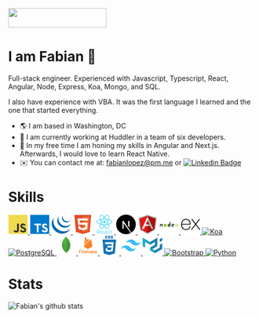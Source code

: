 <div id="header">
  <img src="https://media.giphy.com/media/Qo2dupDib32rkTY4hX/giphy.gif" width="200" height="40"/>
</div>

# I am Fabian 👋

Full-stack engineer. Experienced with Javascript, Typescript, React, Angular, Node, Express, Koa, Mongo, and SQL. 

I also have experience with VBA. It was the first language I learned and the one that started everything.

- :earth_americas: I am based in Washington, DC
- :rocket: I am currently working at Huddler in a team of six developers.
- 🌱 In my free time I am honing my skills in Angular and Next.js. Afterwards, I would love to learn React Native.
- ✉️ You can contact me at: fabianlopez@pm.me or [![Linkedin Badge](https://img.shields.io/badge/LinkedIn-blue?style=for-the-badge&logo=linkedin&logoColor=white)](https://www.linkedin.com/in/fabian-lopez-gonzalez/)

# Skills

<div>
<a href="https://www.javascript.com/" target="_blank" rel="noreferrer">
  <img src="https://github.com/devicons/devicon/blob/master/icons/javascript/javascript-original.svg" title="JavaScript" alt="JavaScript" width="40" height="40"/>
</a>
<a href="https://www.typescriptlang.org/" target="_blank" rel="noreferrer">
  <img src="https://github.com/devicons/devicon/blob/master/icons/typescript/typescript-plain.svg" title="Typescript" alt="Typescript" width="40" height="40"/>
</a>
  <a href="https://jquery.com/" target="_blank" rel="noreferrer">
  <img src="https://github.com/devicons/devicon/blob/master/icons/jquery/jquery-original.svg" title="JQuery" width="40" height="40" alt="JQuery">
  </a>
  <a href="https://html.spec.whatwg.org/multipage/" target="_blank" rel="noreferrer">
  <img src="https://github.com/devicons/devicon/blob/master/icons/html5/html5-original.svg" title="HTML5" alt="HTML" width="40" height="40"/> 
  </a>
<a href="https://reactjs.org/" target="_blank" rel="noreferrer">
  <img src="https://github.com/devicons/devicon/blob/master/icons/react/react-original-wordmark.svg" title="React" alt="React" width="40" height="40"/>
  </a>
  <a href="https://nextjs.org/" target="_blank" rel="noreferrer">
  <img src="https://github.com/devicons/devicon/blob/master/icons/nextjs/nextjs-original.svg" title="NextJS" alt="NextJS" width="40" height="40"/> 
  </a>
    <a href="https://angular.io/" target="_blank" rel="noreferrer">
  <img src="https://github.com/devicons/devicon/blob/master/icons/angularjs/angularjs-original.svg" title="Angular" alt="Angular" width="40" height="40"/>
  </a>
  <a href="https://nodejs.org/en/" target="_blank" rel="noreferrer">
  <img src="https://github.com/devicons/devicon/blob/master/icons/nodejs/nodejs-original-wordmark.svg" title="NodeJS" alt="NodeJS" width="40" height="40"/> 
  </a>
  <a href="https://expressjs.com/" target="_blank" rel="noreferrer">
  <img src="https://github.com/devicons/devicon/blob/master/icons/express/express-original.svg" title="Express" alt="Express" width="40" height="40"/>
  </a>
    <a href="https://koajs.com/" target="_blank" rel="noreferrer">
  <img src="https://www.vectorlogo.zone/logos/koajs/koajs-icon.svg" title="Koa" width="40" height="40" alt="Koa" />
  </a>
  <a href="https://www.postgresql.org/" target="_blank" rel="noreferrer">
  <img src="https://raw.githubusercontent.com/danielcranney/readme-generator/main/public/icons/skills/postgresql-colored.svg" title="Postgresql" width="40" height="40" alt="PostgreSQL" />
  </a>
  <a href="https://www.mongodb.com/" target="_blank" rel="noreferrer">
  <img src="https://github.com/devicons/devicon/blob/master/icons/mongodb/mongodb-original.svg" title="MongoDb" alt="MongoDb" width="40" height="40"/> 
  </a>
  <a href="https://firebase.google.com/" target="_blank" rel="noreferrer">
  <img src="https://github.com/devicons/devicon/blob/master/icons/firebase/firebase-plain-wordmark.svg" title="Firebase" alt="Firebase" width="40" height="40"/> 
  </a>
   <a href="https://www.w3.org/TR/css/" target="_blank" rel="noreferrer">
<img src="https://github.com/devicons/devicon/blob/master/icons/css3/css3-plain-wordmark.svg"  title="CSS3" alt="CSS" width="40" height="40"/>
  </a>
  <a href="https://tailwindcss.com/" target="_blank" rel="noreferrer">
  <img src="https://github.com/devicons/devicon/blob/master/icons/tailwindcss/tailwindcss-plain.svg" title="Tailwind" alt="Tailwind" width="40" height="40"/>
  </a>
<a href="https://mui.com/" target="_blank" rel="noreferrer">
  <img src="https://github.com/devicons/devicon/blob/master/icons/materialui/materialui-original.svg" title="Material UI" alt="Material UI" width="40" height="40"/> 
  </a>
  <a href="https://getbootstrap.com/" target="_blank" rel="noreferrer">
  <img src="https://raw.githubusercontent.com/danielcranney/readme-generator/main/public/icons/skills/bootstrap-colored.svg" title="Bootstrap" width="40" height="40" alt="Bootstrap" />
  </a>
  
<a href="https://www.python.org/" target="_blank" rel="noreferrer">
  <img src="https://raw.githubusercontent.com/danielcranney/readme-generator/main/public/icons/skills/python-colored.svg" title="Python" width="40" height="40" alt="Python" />
  </a>
</div>

# Stats
![Fabian's github stats](https://github-readme-stats.vercel.app/api?username=Fabs-and)

